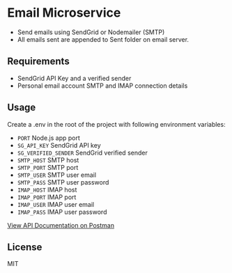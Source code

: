 # Email Microservice

- Send emails using SendGrid or Nodemailer (SMTP)
- All emails sent are appended to Sent folder on email server.


## Requirements

- SendGrid API Key and a verified sender
- Personal email account SMTP and IMAP connection details


## Usage

Create a .env in the root of the project with following environment variables:

- `PORT` Node.js app port
- `SG_API_KEY` SendGrid API key
- `SG_VERIFIED_SENDER` SendGrid verified sender 
- `SMTP_HOST` SMTP host
- `SMTP_PORT` SMTP port
- `SMTP_USER` SMTP user email
- `SMTP_PASS` SMTP user password
- `IMAP_HOST` IMAP host
- `IMAP_PORT` IMAP port
- `IMAP_USER` IMAP user email
- `IMAP_PASS` IMAP user password


[View API Documentation on Postman](https://documenter.getpostman.com/view/10989329/UVeGrRW8)


## License

MIT